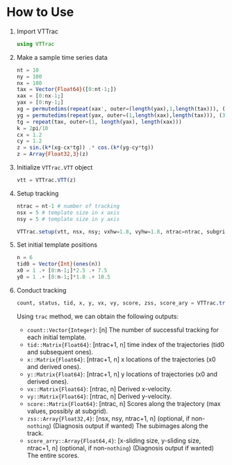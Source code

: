 # How to Use
1. Import VTTrac
    ```julia
    using VTTrac
    ```
2. Make a sample time series data
    ```julia
    nt = 10
    ny = 100
    nx = 100
    tax = Vector{Float64}([0:nt-1;])
    xax = [0:nx-1;]
    yax = [0:ny-1;]
    xg = permutedims(repeat(xax', outer=(length(yax),1,length(tax))), (3,1,2))
    yg = permutedims(repeat(yax, outer=(1,length(xax),length(tax))), (3,1,2))
    tg = repeat(tax, outer=(1, length(yax), length(xax)))
    k = 2pi/10
    cx = 1.2
    cy = 1.2
    z = sin.(k*(xg-cx*tg)) .* cos.(k*(yg-cy*tg))
    z = Array{Float32,3}(z)
    ```
3. Initialize `VTTrac.VTT` object
    ```julia
    vtt = VTTrac.VTT(z)
    ```
4. Setup tracking
    ```julia
    ntrac = nt-1 # number of tracking
    nsx = 5 # template size in x axis
    nsy = 5 # template size in y axis

    VTTrac.setup(vtt, nsx, nsy; vxhw=1.8, vyhw=1.8, ntrac=ntrac, subgrid=false, subgrid_gaus=true, use_init_temp=false, score_method="xcor")
    ```
5. Set initial template positions
    ```julia
    n = 6
    tid0 = Vector{Int}(ones(n))
    x0 = 1 .+ [0:n-1;]*2.5 .+ 7.5
    y0 = 1 .+ [0:n-1;]*1.0 .+ 10.5
    ```
6. Conduct tracking
    ```julia
    count, status, tid, x, y, vx, vy, score, zss, score_ary = VTTrac.trac(vtt, tid0, x0, y0, out_subimage=true, out_score_ary=true)
    ```

    Using `trac` method, we can obtain the following outputs:
   - `count::Vector{Integer}`: [n] The number of successful tracking for each initial template.
   - `tid::Matrix{Float64}`: [ntrac+1, n] time index of the trajectories (tid0 and subsequent ones).
   - `x::Matrix{Float64}`: [ntrac+1, n] x locations of the trajectories (x0 and derived ones).
   - `y::Matrix{Float64}`: [ntrac+1, n] y locations of trajectories (x0 and derived ones).
   - `vx::Matrix{Float64}`: [ntrac, n] Derived x-velocity.
   - `vy::Matrix{Float64}`: [ntrac, n] Derived y-velocity.
   - `score::Matrix{Float64}`: [ntrac, n] Scores along the trajectory (max values, possibly at subgrid).
   - `zss::Array{Float32,4}`: [nsx, nsy, ntrac+1, n] (optional, if non-`nothing`)
       (Diagnosis output if wanted) The subimages along the track.
   - `score_arry::Array{Float64,4}`: [x-sliding size, y-sliding size, ntrac+1, n] (optional, if non-`nothing`)
       (Diagnosis output if wanted) The entire scores.